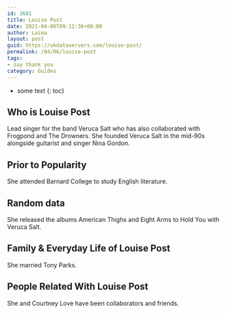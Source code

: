 ```yaml
---
id: 3601
title: Louise Post
date: 2021-04-06T09:12:36+00:00
author: Laima
layout: post
guid: https://ukdataservers.com/louise-post/
permalink: /04/06/louise-post
tags:
- say thank you
category: Guides
---
```


* some text
{: toc}


## Who is Louise Post
                  
                  
                  
Lead singer for the band Veruca Salt who has also collaborated with Frogpond and The Drowners. She founded Veruca Salt in the mid-90s alongside guitarist and singer Nina Gordon.
                  
              
            
              
            
                
                
                
## Prior to Popularity
                  
                  
                  
She attended Barnard College to study English literature.
                  
              
            
              
            
                
                
                
## Random data
                  
                  
                  
She released the albums American Thighs and Eight Arms to Hold You with Veruca Salt.
                  
              
            
              
            
                
                
                
## Family & Everyday Life of Louise Post
                  
                  
                  
She married Tony Parks.
                  
              
            
              
            
                
                
                
## People Related With Louise Post
                  
                  
                  
She and Courtney Love have been collaborators and friends.
                  
              
            
              
            
                
              
            
              
              
            
            
              
            
          
          
          